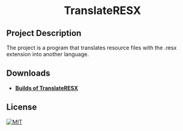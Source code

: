 <h1 align="center">TranslateRESX</h1>

## Project Description

The project is a program that translates resource files with the .resx extension into another language.


## Downloads

- **[Builds of TranslateRESX](https://github.com/urdanyrec/TranslateRESX/releases)**

## License  
[![MIT](https://img.shields.io/badge/License-MIT-green.svg)](https://opensource.org/licenses/MIT)  
